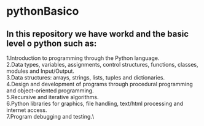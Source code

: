 # pythonBasico
## In this repository we have workd and the basic level o python such as:
1.Introduction to programming through the Python language. <br/>
2.Data types, variables, assignments, control structures, functions, classes, modules and Input/Output.\
3.Data structures: arrays, strings, lists, tuples and dictionaries.\
4.Design and development of programs through procedural programming and object-oriented programming.\
5.Recursive and iterative algorithms.\
6.Python libraries for graphics, file handling, text/html processing and internet access.\
7.Program debugging and testing.\
